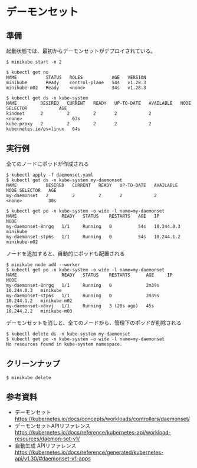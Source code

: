 # デーモンセット



## 準備
起動状態では、最初からデーモンセットがデプロイされている。
```
$ minikube start -n 2

$ kubectl get no
NAME           STATUS   ROLES           AGE   VERSION
minikube       Ready    control-plane   54s   v1.28.3
minikube-m02   Ready    <none>          34s   v1.28.3

$ kubectl get ds -n kube-system
NAME         DESIRED   CURRENT   READY   UP-TO-DATE   AVAILABLE   NODE SELECTOR            AGE
kindnet      2         2         2       2            2           <none>                   63s
kube-proxy   2         2         2       2            2           kubernetes.io/os=linux   64s
```


## 実行例

全てのノードにポッドが作成される
```
$ kubectl apply -f daemonset.yaml
$ kubectl get ds -n kube-system my-daemonset
NAME           DESIRED   CURRENT   READY   UP-TO-DATE   AVAILABLE   NODE SELECTOR   AGE
my-daemonset   2         2         2       2            2           <none>          30s

$ kubectl get po -n kube-system -o wide -l name=my-daemonset
NAME                 READY   STATUS    RESTARTS   AGE   IP           NODE
my-daemonset-8nrgq   1/1     Running   0          54s   10.244.0.3   minikube
my-daemonset-stp6s   1/1     Running   0          54s   10.244.1.2   minikube-m02
```

ノードを追加すると、自動的にポッドも配置される
```
$ minikube node add --worker
$ kubectl get po -n kube-system -o wide -l name=my-daemonset
NAME                 READY   STATUS    RESTARTS      AGE     IP           NODE
my-daemonset-8nrgq   1/1     Running   0             2m39s   10.244.0.3   minikube
my-daemonset-stp6s   1/1     Running   0             2m39s   10.244.1.2   minikube-m02
my-daemonset-x8xvj   1/1     Running   3 (28s ago)   45s     10.244.2.2   minikube-m03
```

デーモンセットを消しと、全てのノードから、管理下のポッドが削除される
```
$ kubectl delete ds -n kube-system my-daemonset
$ kubectl get po -n kube-system -o wide -l name=my-daemonset
No resources found in kube-system namespace.
```


## クリーンナップ
```
$ minikube delete
```
 

## 参考資料
- デーモンセット https://kubernetes.io/docs/concepts/workloads/controllers/daemonset/
- デーモンセットAPIリファレンス https://kubernetes.io/docs/reference/kubernetes-api/workload-resources/daemon-set-v1/
- 自動生成 APIリファレンス https://kubernetes.io/docs/reference/generated/kubernetes-api/v1.30/#daemonset-v1-apps

